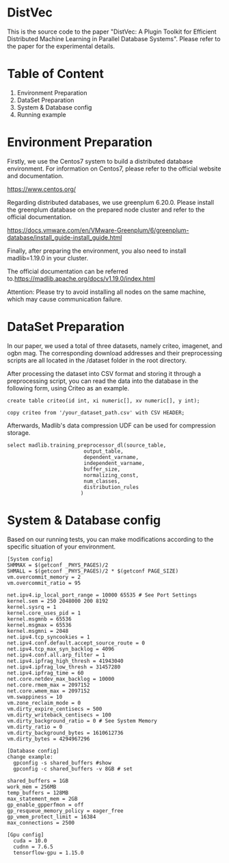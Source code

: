 # DistVec
This is the source code to the paper "DistVec: A Plugin Toolkit for Efficient Distributed Machine Learning in Parallel Database Systems". Please refer to the paper for the experimental details.
# Table of Content
1. Environment Preparation
2. DataSet Preparation
3. System & Database config
4. Running example
# Environment Preparation
Firstly, we use the Centos7 system to build a distributed database environment.
For information on Centos7, please refer to the official website and documentation.

https://www.centos.org/

Regarding distributed databases, we use greenplum 6.20.0. 
Please install the greenplum database on the prepared node cluster and refer to the official documentation.

https://docs.vmware.com/en/VMware-Greenplum/6/greenplum-database/install_guide-install_guide.html

Finally, after preparing the environment, you also need to install madlib=1.19.0 in your cluster. 

The official documentation can be referred to.https://madlib.apache.org/docs/v1.19.0/index.html

Attention: Please try to avoid installing all nodes on the same machine, which may cause communication failure.
# DataSet Preparation
In our paper, we used a total of three datasets, namely criteo, imagenet, and ogbn mag. The corresponding download addresses and their preprocessing scripts are all located in the /dataset folder in the root directory.

After processing the dataset into CSV format and storing it through a preprocessing script, you can read the data into the database in the following form, using Criteo as an example.

`create table criteo(id int, xi numeric[], xv numeric[], y int);`

`copy criteo from '/your_dataset_path.csv' with CSV HEADER;`

Afterwards, Madlib's data compression UDF can be used for compression storage.

```
select madlib.training_preprocessor_dl(source_table,
                         output_table,
                         dependent_varname,
                         independent_varname,
                         buffer_size,
                         normalizing_const,
                         num_classes,
                         distribution_rules
                        )
```
# System & Database config
Based on our running tests, you can make modifications according to the specific situation of your environment.

```
[System config]
SHMMAX = $(getconf _PHYS_PAGES)/2
SHMALL = $(getconf _PHYS_PAGES)/2 * $(getconf PAGE_SIZE)
vm.overcommit_memory = 2
vm.overcommit_ratio = 95

net.ipv4.ip_local_port_range = 10000 65535 # See Port Settings
kernel.sem = 250 2048000 200 8192
kernel.sysrq = 1
kernel.core_uses_pid = 1
kernel.msgmnb = 65536
kernel.msgmax = 65536
kernel.msgmni = 2048
net.ipv4.tcp_syncookies = 1
net.ipv4.conf.default.accept_source_route = 0
net.ipv4.tcp_max_syn_backlog = 4096
net.ipv4.conf.all.arp_filter = 1
net.ipv4.ipfrag_high_thresh = 41943040
net.ipv4.ipfrag_low_thresh = 31457280
net.ipv4.ipfrag_time = 60
net.core.netdev_max_backlog = 10000
net.core.rmem_max = 2097152
net.core.wmem_max = 2097152
vm.swappiness = 10
vm.zone_reclaim_mode = 0
vm.dirty_expire_centisecs = 500
vm.dirty_writeback_centisecs = 100
vm.dirty_background_ratio = 0 # See System Memory
vm.dirty_ratio = 0
vm.dirty_background_bytes = 1610612736
vm.dirty_bytes = 4294967296
```

```
[Database config]
change example:
  gpconfig -s shared_buffers #show
  gpconfig -c shared_buffers -v 8GB # set

shared_buffers = 1GB
work_mem = 256MB
temp_buffers = 128MB
max_statement_mem = 2GB
gp_enable_gpperfmon = off
gp_resqueue_memory_policy = eager_free
gp_vmem_protect_limit = 16384
max_connections = 2500
```

```
[Gpu config]
  cuda = 10.0
  cudnn = 7.6.5
  tensorflow-gpu = 1.15.0
```
